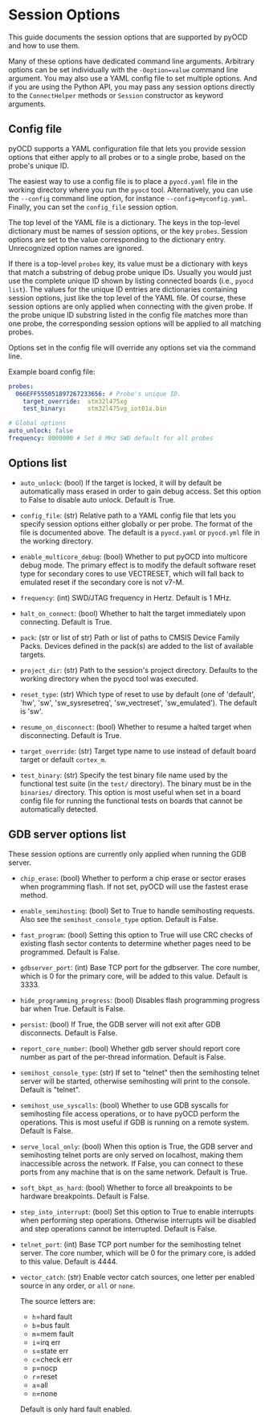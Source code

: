Session Options
===============

This guide documents the session options that are supported by pyOCD and how to use them.

Many of these options have dedicated command line arguments. Arbitrary options can be set
individually with the `-Ooption=value` command line argument. You may also use a YAML config file to
set multiple options. And if you are using the Python API, you may pass any session options directly
to the `ConnectHelper` methods or `Session` constructor as keyword arguments.

## Config file

pyOCD supports a YAML configuration file that lets you provide session options that either apply to
all probes or to a single probe, based on the probe's unique ID.

The easiest way to use a config file is to place a `pyocd.yaml` file in the working directory where
you run the `pyocd` tool. Alternatively, you can use the `--config` command line option, for instance
`--config=myconfig.yaml`. Finally, you can set the `config_file` session option.

The top level of the YAML file is a dictionary. The keys in the top-level dictionary must be names
of session options, or the key `probes`. Session options are set to the value corresponding to the
dictionary entry. Unrecognized option names are ignored.

If there is a top-level `probes` key, its value must be a dictionary with keys that match a
substring of debug probe unique IDs. Usually you would just use the complete unique ID shown by
listing connected boards (i.e., `pyocd list`). The values for the unique ID entries are
dictionaries containing session options, just like the top level of the YAML file. Of course, these
session options are only applied when connecting with the given probe. If the probe unique ID
substring listed in the config file matches more than one probe, the corresponding session options
will be applied to all matching probes.

Options set in the config file will override any options set via the command line.

Example board config file:
````yaml
probes:
  066EFF555051897267233656: # Probe's unique ID.
    target_override:  stm32l475xg
    test_binary:      stm32l475vg_iot01a.bin

# Global options
auto_unlock: false
frequency: 8000000 # Set 8 MHz SWD default for all probes
````


## Options list

- `auto_unlock`: (bool) If the target is locked, it will by default be automatically mass erased in
    order to gain debug access. Set this option to False to disable auto unlock. Default is True.

- `config_file`: (str) Relative path to a YAML config file that lets you specify session options
    either globally or per probe. The format of the file is documented above. The default is a
    `pyocd.yaml` or `pyocd.yml` file in the working directory.

- `enable_multicore_debug`: (bool) Whether to put pyOCD into multicore debug mode. The primary effect
    is to modify the default software reset type for secondary cores to use VECTRESET, which will
    fall back to emulated reset if the secondary core is not v7-M.

- `frequency`: (int) SWD/JTAG frequency in Hertz. Default is 1 MHz.

- `halt_on_connect`: (bool) Whether to halt the target immediately upon connecting. Default is True.

- `pack`: (str or list of str) Path or list of paths to CMSIS Device Family Packs. Devices defined
    in the pack(s) are added to the list of available targets.

- `project_dir`: (str) Path to the session's project directory. Defaults to the working directory
    when the pyocd tool was executed.

- `reset_type`: (str) Which type of reset to use by default (one of 'default', 'hw', 'sw', 'sw_sysresetreq',
    'sw_vectreset', 'sw_emulated'). The default is 'sw'.

- `resume_on_disconnect`: (bool) Whether to resume a halted target when disconnecting. Default is True.

- `target_override`: (str) Target type name to use instead of default board target or default `cortex_m`.

- `test_binary`: (str) Specify the test binary file name used by the functional test suite (in the
    `test/` directory). The binary must be in the `binaries/` directory. This option is most useful
    when set in a board config file for running the functional tests on boards that cannot be
    automatically detected.


## GDB server options list

These session options are currently only applied when running the GDB server.

- `chip_erase`: (bool) Whether to perform a chip erase or sector erases when programming
    flash. If not set, pyOCD will use the fastest erase method.

- `enable_semihosting`: (bool) Set to True to handle semihosting requests. Also see the
    `semihost_console_type` option. Default is False.

- `fast_program`: (bool) Setting this option to True will use CRC checks of existing flash sector
    contents to determine whether pages need to be programmed. Default is False.

- `gdbserver_port`: (int) Base TCP port for the gdbserver. The core number, which is 0 for the
    primary core, will be added to this value. Default is 3333.

- `hide_programming_progress`: (bool) Disables flash programming progress bar when True. Default is
    False.

- `persist`: (bool) If True, the GDB server will not exit after GDB disconnects. Default is False.

- `report_core_number`: (bool) Whether gdb server should report core number as part of the
    per-thread information. Default is False.

- `semihost_console_type`: (str) If set to "telnet" then the semihosting telnet server will be
    started, otherwise semihosting will print to the console. Default is "telnet".

- `semihost_use_syscalls`: (bool) Whether to use GDB syscalls for semihosting file access operations,
    or to have pyOCD perform the operations. This is most useful if GDB is running on a remote
    system. Default is False.

- `serve_local_only`: (bool) When this option is True, the GDB server and semihosting telnet ports
    are only served on localhost, making them inaccessible across the network. If False, you can
    connect to these ports from any machine that is on the same network. Default is True.

- `soft_bkpt_as_hard`: (bool) Whether to force all breakpoints to be hardware breakpoints. Default
    is False.

- `step_into_interrupt`: (bool) Set this option to True to enable interrupts when performing step
    operations. Otherwise interrupts will be disabled and step operations cannot be interrupted.
    Default is False.

- `telnet_port`: (int) Base TCP port number for the semihosting telnet server. The core number,
    which will be 0 for the primary core, is added to this value. Default is 4444.

- `vector_catch`: (str) Enable vector catch sources, one letter per enabled source in any order, or
    `all` or `none`.

    The source letters are:
    - `h`=hard fault
    - `b`=bus fault
    - `m`=mem fault
    - `i`=irq err
    - `s`=state err
    - `c`=check err
    - `p`=nocp
    - `r`=reset
    - `a`=all
    - `n`=none

    Default is only hard fault enabled.
